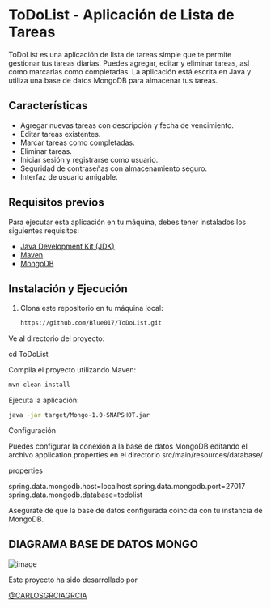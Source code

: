 # ToDoList - Aplicación de Lista de Tareas



ToDoList es una aplicación de lista de tareas simple que te permite gestionar tus tareas diarias. Puedes agregar, editar y eliminar tareas, así como marcarlas como completadas. La aplicación está escrita en Java y utiliza una base de datos MongoDB para almacenar tus tareas.

## Características

- Agregar nuevas tareas con descripción y fecha de vencimiento.
- Editar tareas existentes.
- Marcar tareas como completadas.
- Eliminar tareas.
- Iniciar sesión y registrarse como usuario.
- Seguridad de contraseñas con almacenamiento seguro.
- Interfaz de usuario amigable.

## Requisitos previos

Para ejecutar esta aplicación en tu máquina, debes tener instalados los siguientes requisitos:

- [Java Development Kit (JDK)](https://www.oracle.com/java/technologies/javase-downloads.html)
- [Maven](https://maven.apache.org/download.cgi)
- [MongoDB](https://docs.mongodb.com/manual/installation/)

## Instalación y Ejecución

1. Clona este repositorio en tu máquina local:

   ```bash
   https://github.com/Blue017/ToDoList.git
Ve al directorio del proyecto:


cd ToDoList

Compila el proyecto utilizando Maven:

   ```bash
   mvn clean install
  ```

Ejecuta la aplicación:

   ```bash
   java -jar target/Mongo-1.0-SNAPSHOT.jar
  ```


Configuración

Puedes configurar la conexión a la base de datos MongoDB editando el archivo application.properties en el directorio src/main/resources/database/

properties

spring.data.mongodb.host=localhost
spring.data.mongodb.port=27017
spring.data.mongodb.database=todolist

Asegúrate de que la base de datos configurada coincida con tu instancia de MongoDB.

## DIAGRAMA BASE DE DATOS MONGO
![image](https://github.com/Blue017/ToDoList/assets/115097453/e3f2cfc6-7450-42d2-b065-f35f6e0061ba)



Este proyecto ha sido desarrollado por

[@CARLOSGRCIAGRCIA](https://github.com/CARLOSGRCIAGRCIA)

